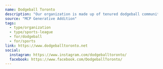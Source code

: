 ```yaml
---
name: Dodgeball Toronto
description: "Our organization is made up of tenured dodgeball community members at the helm, driven by the desire to provide the optimal player & person experience supported by experienced athletes, coaches, and leaders. We pride ourselves on fostering a vibrant and inclusive community, offering diverse leagues and events for individuals of all abilities."
source: "MCP Generative Addition"
tags:
  - type/organization
  - type/sports-league
  - for/dodgeball
  - for/sports
link: https://www.dodgeballtoronto.net
social:
  instagram: https://www.instagram.com/dodgeballtoronto/
  facebook: https://www.facebook.com/DodgeballToronto/
---
```

